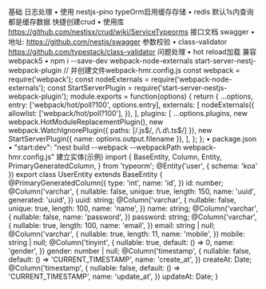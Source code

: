 基础
日志处理 
• 使用 nestjs-pino
typeOrm启用缓存存储
• redis 默认1s内查询都是缓存数据
快捷创建crud
• 使用库 https://github.com/nestjsx/crud/wiki/ServiceTypeorms
接口文档 swagger
• 地址: https://github.com/nestjs/swagger
参数校验
• class-validator   https://github.com/typestack/class-validator
问题处理
• hot reload加载 兼容webpack5
• npm i --save-dev webpack-node-externals start-server-nestj-webpack-plugin
// 并创建文件webpack-hmr.config.js
const webpack = require('webpack');
const nodeExternals = require('webpack-node-externals');
const StartServerPlugin = require('start-server-nestjs-webpack-plugin');
module.exports = function(options) {
  return {
    ...options,
    entry: ['webpack/hot/poll?100', options.entry],
    externals: [
      nodeExternals({
        allowlist: ['webpack/hot/poll?100'],
      }),
    ],
    plugins: [
      ...options.plugins,
      new webpack.HotModuleReplacementPlugin(),
      new webpack.WatchIgnorePlugin({
          paths: [/\.js$/, /\.d\.ts$/]
      }),
      new StartServerPlugin({ name: options.output.filename }),
    ],
  };
};
• package.json
• "start:dev": "nest build --webpack --webpackPath webpack-hmr.config.js"
建立实体(示例)
import {
  BaseEntity,
  Column,
  Entity,
  PrimaryGeneratedColumn,
} from 'typeorm';
@Entity('user', { schema: 'koa' })
export class UserEntity extends BaseEntity {
  @PrimaryGeneratedColumn({
    type: 'int',
    name: 'id',
  })
  id: number;
  @Column('varchar', {
    nullable: false,
    unique: true,
    length: 150,
    name: 'uuid',
    generated: 'uuid',
  })
  uuid: string;
  @Column('varchar', {
    nullable: false,
    unique: true,
    length: 100,
    name: 'name',
  })
  name: string;
  @Column('varchar', {
    nullable: false,
    name: 'password',
  })
  password: string;
  @Column('varchar', {
    nullable: true,
    length: 100,
    name: 'email',
  })
  email: string | null;
  @Column('varchar', {
    nullable: true,
    length: 11,
    name: 'mobile',
  })
  mobile: string | null;
  @Column('tinyint', {
    nullable: true,
    default: () => 0,
    name: 'gender',
  })
  gender: number | null;
  @Column('timestamp', {
    nullable: false,
    default: () => 'CURRENT_TIMESTAMP',
    name: 'create_at',
  })
  createAt: Date;
  @Column('timestamp', {
    nullable: false,
    default: () => 'CURRENT_TIMESTAMP',
    name: 'update_at',
  })
  updateAt: Date;
}